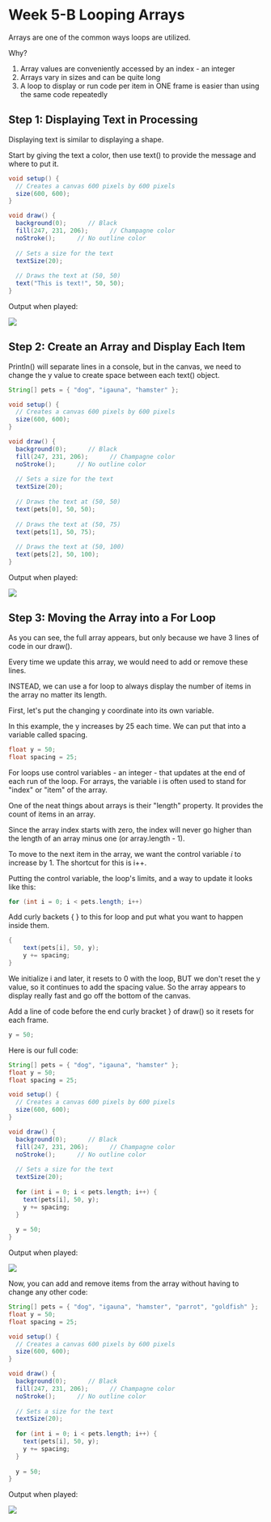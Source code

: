 # Week 5-B Looping Arrays

Arrays are one of the common ways loops are utilized.

Why? 

1. Array values are conveniently accessed by an index - an integer
2. Arrays vary in sizes and can be quite long
3. A loop to display or run code per item in ONE frame is easier than using the same code repeatedly

## Step 1: Displaying Text in Processing

Displaying text is similar to displaying a shape.

Start by giving the text a color, then use text\(\) to provide the message and where to put it.

```java
void setup() {
  // Creates a canvas 600 pixels by 600 pixels
  size(600, 600);
}

void draw() {
  background(0);      // Black
  fill(247, 231, 206);      // Champagne color
  noStroke();      // No outline color
  
  // Sets a size for the text
  textSize(20);
  
  // Draws the text at (50, 50)
  text("This is text!", 50, 50);
}
```

Output when played:

![](../../.gitbook/assets/image%20%2817%29.png)

## Step 2: Create an Array and Display Each Item

Println\(\) will separate lines in a console, but in the canvas, we need to change the y value to create space between each text\(\) object.

```java
String[] pets = { "dog", "igauna", "hamster" };

void setup() {
  // Creates a canvas 600 pixels by 600 pixels
  size(600, 600);
}

void draw() {
  background(0);      // Black
  fill(247, 231, 206);      // Champagne color
  noStroke();      // No outline color
  
  // Sets a size for the text
  textSize(20);
  
  // Draws the text at (50, 50)
  text(pets[0], 50, 50);
  
  // Draws the text at (50, 75)
  text(pets[1], 50, 75);
  
  // Draws the text at (50, 100)
  text(pets[2], 50, 100);
}
```

Output when played:

![](../../.gitbook/assets/image%20%2822%29.png)

## Step 3: Moving the Array into a For Loop

As you can see, the full array appears, but only because we have 3 lines of code in our draw\(\).

Every time we update this array, we would need to add or remove these lines.

INSTEAD, we can use a for loop to always display the number of items in the array no matter its length.

First, let's put the changing y coordinate into its own variable.

In this example, the y increases by 25 each time. We can put that into a variable called spacing.

```java
float y = 50;
float spacing = 25;
```

For loops use control variables - an integer - that updates at the end of each run of the loop. For arrays, the variable i is often used to stand for "index" or "item" of the array.

One of the neat things about arrays is their "length" property. It provides the count of items in an array.

Since the array index starts with zero, the index will never go higher than the length of an array minus one \(or array.length - 1\).

To move to the next item in the array, we want the control variable _i_ to increase by 1. The shortcut for this is i++.

Putting the control variable, the loop's limits, and a way to update it looks like this:

```java
for (int i = 0; i < pets.length; i++)
```

Add curly backets { } to this for loop and put what you want to happen inside them.

```java
{
    text(pets[i], 50, y);
    y += spacing;
}
```

We initialize i and later, it resets to 0 with the loop, BUT we don't reset the y value, so it continues to add the spacing value. So the array appears to display really fast and go off the bottom of the canvas.

Add a line of code before the end curly bracket } of draw\(\) so it resets for each frame.

```java
y = 50;
```

Here is our full code:

```java
String[] pets = { "dog", "igauna", "hamster" };
float y = 50;
float spacing = 25;

void setup() {
  // Creates a canvas 600 pixels by 600 pixels
  size(600, 600);
}

void draw() {
  background(0);      // Black
  fill(247, 231, 206);      // Champagne color
  noStroke();      // No outline color
  
  // Sets a size for the text
  textSize(20);
  
  for (int i = 0; i < pets.length; i++) {
    text(pets[i], 50, y);
    y += spacing;
  }
  
  y = 50;
}
```

Output when played:

![](../../.gitbook/assets/image%20%2893%29.png)

Now, you can add and remove items from the array without having to change any other code:

```java
String[] pets = { "dog", "igauna", "hamster", "parrot", "goldfish" };
float y = 50;
float spacing = 25;

void setup() {
  // Creates a canvas 600 pixels by 600 pixels
  size(600, 600);
}

void draw() {
  background(0);      // Black
  fill(247, 231, 206);      // Champagne color
  noStroke();      // No outline color
  
  // Sets a size for the text
  textSize(20);
  
  for (int i = 0; i < pets.length; i++) {
    text(pets[i], 50, y);
    y += spacing;
  }
  
  y = 50;
}
```

Output when played:

![](../../.gitbook/assets/image%20%2819%29.png)

